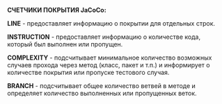 **СЧЕТЧИКИ ПОКРЫТИЯ JaCoCo:**

**LINE** - предоставляет информацию о покрытии для отдельных строк.

**INSTRUCTION** - предоставляет информацию о количестве кода, который был выполнен или пропущен.

**COMPLEXITY** - подсчитывает минимальное количество возможных случаев прохода через метод (класс, пакет и т.п.) и информирует о количестве покрытия или пропуске тестового случая.

**BRANCH** - подсчитывает общее количество ветвей в методе и определяет количество выполненных или пропущенных веток.